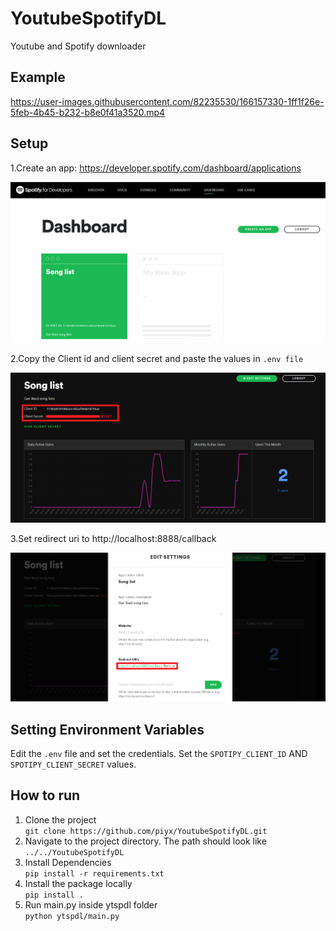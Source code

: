 # YoutubeSpotifyDL

Youtube and Spotify downloader

## Example

https://user-images.githubusercontent.com/82235530/166157330-1ff1f26e-5feb-4b45-b232-b8e0f41a3520.mp4

## Setup

1.Create an app: https://developer.spotify.com/dashboard/applications

![](images/setup.png)

2.Copy the Client id and client secret and paste the values in `.env file`

![](images/copy.png)

3.Set redirect uri to http://localhost:8888/callback

![](images/redirecturi.png)

## Setting Environment Variables

Edit the `.env` file and set the credentials.
Set the `SPOTIPY_CLIENT_ID` AND `SPOTIPY_CLIENT_SECRET` values.


## How to run

1. Clone the project  
`git clone https://github.com/piyx/YoutubeSpotifyDL.git`  
2. Navigate to the project directory. The path should look like  
`../../YoutubeSpotifyDL`
3. Install Dependencies  
`pip install -r requirements.txt`
4. Install the package locally  
`pip install .`
5. Run main.py inside ytspdl folder  
`python ytspdl/main.py`
